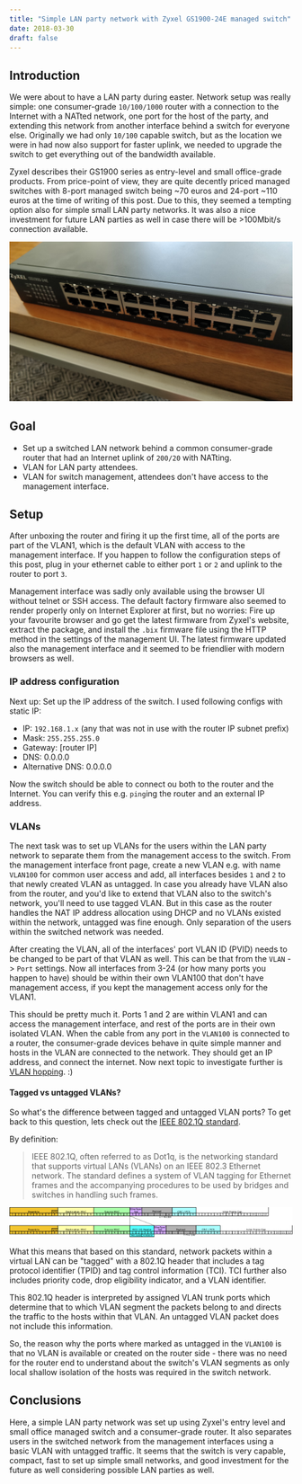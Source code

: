 ```yaml
---
title: "Simple LAN party network with Zyxel GS1900-24E managed switch"
date: 2018-03-30
draft: false
---
```


## Introduction

We were about to have a LAN party during easter. Network setup was really simple: one consumer-grade `10/100/1000` router with a connection to the Internet with a NATted network, one port for the host of the party, and extending this network from another interface behind a switch for everyone else. Originally we had only `10/100` capable switch, but as the location we were in had now also support for faster uplink, we needed to upgrade the switch to get everything out of the bandwidth available.

Zyxel describes their GS1900 series as entry-level and small office-grade products. From price-point of view, they are quite decently priced managed switches with 8-port managed switch being ~70 euros and 24-port ~110 euros at the time of writing of this post. Due to this, they seemed a tempting option also for simple small LAN party networks. It was also a nice investment for future LAN parties as well in case there will be >100Mbit/s connection available.

![](/img/zyxel.jpg)

## Goal

* Set up a switched LAN network behind a common consumer-grade router that had an Internet uplink of `200/20` with NATting.
* VLAN for LAN party attendees.
* VLAN for switch management, attendees don't have access to the management interface.

## Setup

After unboxing the router and firing it up the first time, all of the ports are part of the VLAN1, which is the default VLAN with access to the management interface. If you happen to follow the configuration steps of this post, plug in your ethernet cable to either port ```1``` or ```2``` and uplink to the router to port ```3```.

Management interface was sadly only available using the browser UI without telnet or SSH access. The default factory firmware also seemed to render properly only on Internet Explorer at first, but no worries: Fire up your favourite browser and go get the latest firmware from Zyxel's website, extract the package, and install the ```.bix``` firmware file using the HTTP method in the settings of the management UI. The latest firmware updated also the management interface and it seemed to be friendlier with modern browsers as well.

### IP address configuration

Next up: Set up the IP address of the switch. I used following configs with static IP:

* IP: ```192.168.1.x``` (any that was not in use with the router IP subnet prefix)
* Mask: ```255.255.255.0```
* Gateway: [router IP]
* DNS: 0.0.0.0
* Alternative DNS: 0.0.0.0

Now the switch should be able to connect ou both to the router and the Internet. You can verify this e.g. ```ping```ing the router and an external IP address.

### VLANs

The next task was to set up VLANs for the users within the LAN party network to separate them from the management access to the switch. From the management interface front page, create a new VLAN e.g. with name ```VLAN100``` for common user access and add, all interfaces besides ```1``` and ```2``` to that newly created VLAN as untagged. In case you already have VLAN also from the router, and you'd like to extend that VLAN also to the switch's network, you'll need to use tagged VLAN. But in this case as the router handles the NAT IP address allocation using DHCP and no VLANs existed within the network, untagged was fine enough. Only separation of the users within the switched network was needed.

After creating the VLAN, all of the interfaces' port VLAN ID (PVID) needs to be changed to be part of that VLAN as well. This can be that from the ```VLAN``` -> ```Port``` settings. Now all interfaces from 3-24 (or how many ports you happen to have) should be within their own VLAN100 that don't have management access, if you kept the management access only for the VLAN1.

This should be pretty much it. Ports 1 and 2 are within VLAN1 and can access the management interface, and rest of the ports are in their own isolated VLAN. When the cable from any port in the `VLAN100` is connected to a router, the consumer-grade devices behave in quite simple manner and hosts in the VLAN are connected to the network. They should get an IP address, and connect the internet. Now next topic to investigate further is [VLAN hopping](https://en.wikipedia.org/wiki/VLAN_hopping). :)

#### Tagged vs untagged VLANs?

So what's the difference between tagged and untagged VLAN ports? To get back to this question, lets check out the [IEEE 802.1Q standard](https://en.wikipedia.org/wiki/IEEE_802.1Q).

By definition:

> IEEE 802.1Q, often referred to as Dot1q, is the networking standard that supports virtual LANs (VLANs) on an IEEE 802.3 Ethernet network. The standard defines a system of VLAN tagging for Ethernet frames and the accompanying procedures to be used by bridges and switches in handling such frames.

![](/img/640px-Ethernet_802.1Q.png)

What this means that based on this standard, network packets within a virtual LAN can be "tagged" with a 802.1Q header that includes a tag protocol identifier (TPID) and tag control information (TCI). TCI further also includes priority code, drop eligibility indicator, and a VLAN identifier.

This 802.1Q header is interpreted by assigned VLAN trunk ports which determine that to which VLAN segment the packets belong to and directs the traffic to the hosts within that VLAN. An untagged VLAN packet does not include this information.

So, the reason why the ports where marked as untagged in the ```VLAN100``` is that no VLAN is available or created on the router side - there was no need for the router end to understand about the switch's VLAN segments as only local shallow isolation of the hosts was required in the switch network.

## Conclusions

Here, a simple LAN party network was set up using Zyxel's entry level and small office managed switch and a consumer-grade router. It also separates users in the switched network from the management interfaces using a basic VLAN with untagged traffic. It seems that the switch is very capable, compact, fast to set up simple small networks, and good investment for the future as well considering possible LAN parties as well.
